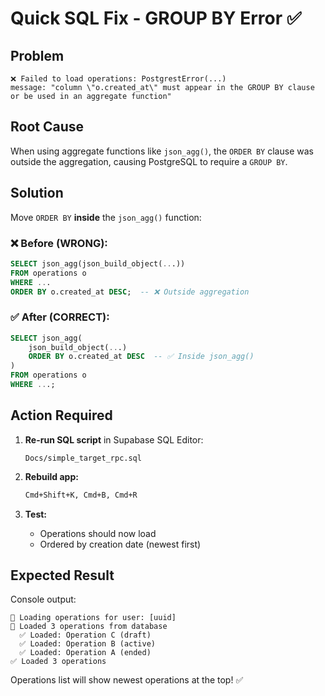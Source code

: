 # Quick SQL Fix - GROUP BY Error ✅

## Problem
```
❌ Failed to load operations: PostgrestError(...)
message: "column \"o.created_at\" must appear in the GROUP BY clause or be used in an aggregate function"
```

## Root Cause
When using aggregate functions like `json_agg()`, the `ORDER BY` clause was outside the aggregation, causing PostgreSQL to require a `GROUP BY`.

## Solution
Move `ORDER BY` **inside** the `json_agg()` function:

### ❌ Before (WRONG):
```sql
SELECT json_agg(json_build_object(...))
FROM operations o
WHERE ...
ORDER BY o.created_at DESC;  -- ❌ Outside aggregation
```

### ✅ After (CORRECT):
```sql
SELECT json_agg(
    json_build_object(...) 
    ORDER BY o.created_at DESC  -- ✅ Inside json_agg()
)
FROM operations o
WHERE ...;
```

## Action Required

1. **Re-run SQL script** in Supabase SQL Editor:
   ```
   Docs/simple_target_rpc.sql
   ```

2. **Rebuild app:**
   ```bash
   Cmd+Shift+K, Cmd+B, Cmd+R
   ```

3. **Test:**
   - Operations should now load
   - Ordered by creation date (newest first)

## Expected Result

Console output:
```
🔄 Loading operations for user: [uuid]
🔄 Loaded 3 operations from database
  ✅ Loaded: Operation C (draft)
  ✅ Loaded: Operation B (active)
  ✅ Loaded: Operation A (ended)
✅ Loaded 3 operations
```

Operations list will show newest operations at the top! ✅


